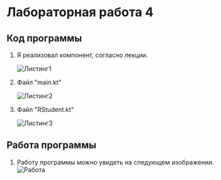 # Лабораторная работа 4

## Код программы

1. Я реализовал компонент, согласно лекции.

    ![Листинг1](https://i.ibb.co/cbSrJQg/1.jpg)
2. Файл "main.kt"

    ![Листинг2](https://i.ibb.co/55rz2Bz/2.jpg)
3. Файл "RStudent.kt"

    ![Листинг3](https://i.ibb.co/C9Ts2BT/3.jpg)

## Работа программы
 
1. Работу программы можно увидеть на следующем изображении.
   ![Работа](https://i.ibb.co/7SRczyL/4.jpg)
